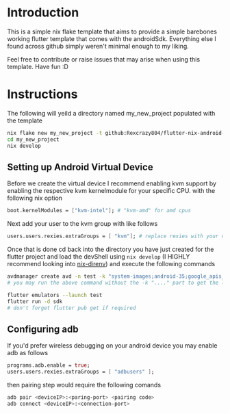 # Introduction
This is a simple nix flake template that aims to provide a simple barebones
working flutter template that comes with the androidSdk. Everything else I found 
across github simply weren't minimal enough to my liking.

Feel free to contribute or raise issues that may arise when using this template.
Have fun :D

# Instructions
The following will yeild a directory named my_new_project populated with the template
```sh
nix flake new my_new_project -t github:Rexcrazy804/flutter-nix-android-template
cd my_new_project
nix develop
```

## Setting up Android Virtual Device
Before we create the virtual device I recommend enabling kvm support by enabling the respective
kvm kernelmodule for your specific CPU. with the following nix option
```nix
boot.kernelModules = ["kvm-intel"]; # "kvm-amd" for amd cpus
```

Next add your user to the kvm group with like follows
```nix
users.users.rexies.extraGroups = [ "kvm"]; # replace rexies with your username
```

Once that is done cd back into the directory you have just created for the
flutter project and load the devShell using `nix develop` (I HIGHLY recommend
looking into [nix-direnv](https://github.com/nix-community/nix-direnv)) and execute the 
following commands

```sh
avdmanager create avd -n test -k "system-images;android-35;google_apis_playstore_ps16k;x86_64"
# you may run the above command without the -k "...." part to get the list of available platforms

flutter emulators --launch test
flutter run -d sdk
# don't forget flutter pub get if required
```

## Configuring adb
If you'd prefer wireless debugging on your android device you may enable adb as follows
```nix
programs.adb.enable = true;
users.users.rexies.extraGroups = [ "adbusers" ];
```

then pairing step would require the following comands
```sh
adb pair <deviceIP>:<paring-port> <pairing code>
adb connect <deviceIP>:<connection-port>
```
